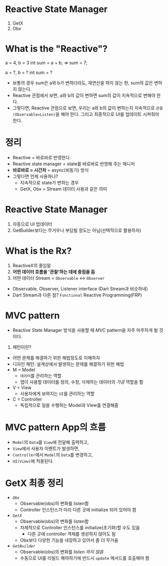 # Reactive State Manager
1. GetX
2. Obx

# What is the "Reactive"?
a = 4, b = 3
int sum = a + b; => sum = 7;

a = ?, b = ?
int sum = ?

- 보통의 경우 sum은 a와 b가 변하더라도, 재연산을 하지 않는 한, sum의 값은 변하지 않는다.
- Reactive 관점에서 보면, a와 b의 값이 변하면 sum의 값이 지속적으로 변해야 한다.
- 그렇다면, Reactive 관점으로 보면, 우리는 a와 b의 값이 변하는지 지속적으로 `관찰(Observable=Listen)`을 해야 한다. 그리고 최종적으로 UI를 업데이트 시켜줘야 한다.

# 정리
- Reactive = 바로바로 반영한다.
- Reactive state manager = state를 바로바로 반영해 주는 매니저
- **바로바로 = 시간차** = async(비동기) 방식
- 그렇다면 언제 사용하나?
  - 지속적으로 state가 변하는 경우
  - GetX, Obx = Stream 데이터 사용과 같은 의미
  
# Reactive State Manager
1. 자동으로 UI 업데이터
2. GetBuilder보다는 무거우나 부담될 정도는 아님(선택적으로 활용하자)

# What is the Rx?
1. ReactiveX의 줄임말
2. **어떤 데이터 흐름을 '관찰'하는 데에 중점을 둠**
3. 어떤 데이터 Stream = `Observable` <-> `Observer`
- Observable, Observer, Listener interface (Dart Stream과 비슷하네)
- Dart Stream과 다른 점? `Functional` Reactive Programming(FRP)

# MVC pattern
- Reactive State Manager 방식을 사용할 때 *MVC* pattern을 자주 마주하게 될 것이다.
1. 패턴이란?
- 어떤 문제를 해결하기 위한 해법정도로 이해하자
- 디자인 패턴: 설계상에서 발생하는 문제를 해결하기 위한 해법
- M = Model
  - `데이터`를 관리하는 역할
  - 앱이 사용할 데이터를 정의, 수정, 삭제하는 데이터의 *가공* 역할을 함
- V = View
  - 사용자에게 보여지는 `UI`를 관리하는 역할
- C = Controller
  - 독립적으로 일을 수행하는 Model과 View를 연결해줌

# MVC pattern App의 흐름
- `Model`의 `Data`를 `View`에 전달해 출력하고, 
- `View`에서 사용자 이벤트가 발생하면,
- `Controller`에서 `Model`의 `Data`를 변경하고,
- `UI(View)`에 적용된다.

# GetX 최종 정리
- *`Obx`*
  - Observable(obs)의 변화를 listen함
  - Controller 인스턴스가 미리 다른 곳에 initialize 되어 있어야 함
- *`GetX`*
  - Observable(obs)의 변화를 listen함
  - 자체적으로 Controller 인스턴스를 initialize(초기화)할 수도 있음
    - 다른 곳에 controller 객체를 생성하지 않아도 됨
  - Obx보다 다양한 기능을 내장하고 있어서 좀 더 무거움
- *`GetBuilder`*
  - Observable(obs)의 변화를 *listen 하지 않음*
  - 수동으로 UI를 리빌드 해야하기에 반드시 `update` 메서드를 호출해야 함